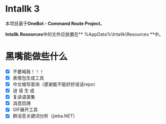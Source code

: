 # Intallk 3

本项目基于**OneBot - Command Route Project**。

**Intallk.Resources**中的文件应放置在** %AppData%\Intallk\Resources **中。

# 黑嘴能做些什么

- [x] 不要喊我！！！
- [x] 表情包生成工具
- [x] 中文缩写查询（感谢能不能好好说话repo）
- [x] 谜 语 生 成
- [x] 复读语录集
- [x] 消息回溯
- [x] GIF展开工具
- [x] 群消息关键词分析（jieba.NET）